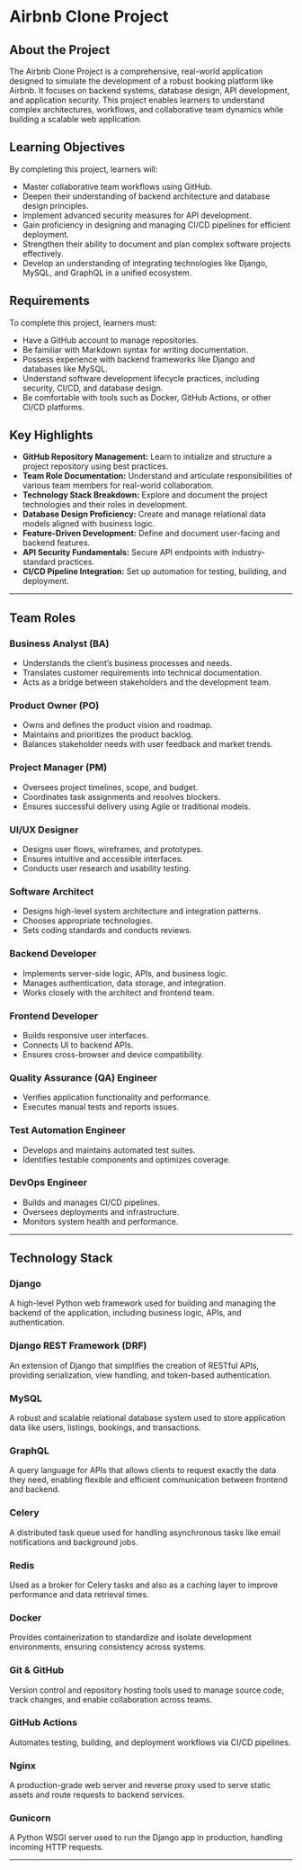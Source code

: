 # Airbnb Clone Project

## About the Project

The Airbnb Clone Project is a comprehensive, real-world application designed to simulate the development of a robust booking platform like Airbnb. It focuses on backend systems, database design, API development, and application security. This project enables learners to understand complex architectures, workflows, and collaborative team dynamics while building a scalable web application.

## Learning Objectives

By completing this project, learners will:

- Master collaborative team workflows using GitHub.
- Deepen their understanding of backend architecture and database design principles.
- Implement advanced security measures for API development.
- Gain proficiency in designing and managing CI/CD pipelines for efficient deployment.
- Strengthen their ability to document and plan complex software projects effectively.
- Develop an understanding of integrating technologies like Django, MySQL, and GraphQL in a unified ecosystem.

## Requirements

To complete this project, learners must:

- Have a GitHub account to manage repositories.
- Be familiar with Markdown syntax for writing documentation.
- Possess experience with backend frameworks like Django and databases like MySQL.
- Understand software development lifecycle practices, including security, CI/CD, and database design.
- Be comfortable with tools such as Docker, GitHub Actions, or other CI/CD platforms.

## Key Highlights

- **GitHub Repository Management:** Learn to initialize and structure a project repository using best practices.
- **Team Role Documentation:** Understand and articulate responsibilities of various team members for real-world collaboration.
- **Technology Stack Breakdown:** Explore and document the project technologies and their roles in development.
- **Database Design Proficiency:** Create and manage relational data models aligned with business logic.
- **Feature-Driven Development:** Define and document user-facing and backend features.
- **API Security Fundamentals:** Secure API endpoints with industry-standard practices.
- **CI/CD Pipeline Integration:** Set up automation for testing, building, and deployment.

---

## Team Roles

### Business Analyst (BA)

- Understands the client’s business processes and needs.
- Translates customer requirements into technical documentation.
- Acts as a bridge between stakeholders and the development team.

### Product Owner (PO)

- Owns and defines the product vision and roadmap.
- Maintains and prioritizes the product backlog.
- Balances stakeholder needs with user feedback and market trends.

### Project Manager (PM)

- Oversees project timelines, scope, and budget.
- Coordinates task assignments and resolves blockers.
- Ensures successful delivery using Agile or traditional models.

### UI/UX Designer

- Designs user flows, wireframes, and prototypes.
- Ensures intuitive and accessible interfaces.
- Conducts user research and usability testing.

### Software Architect

- Designs high-level system architecture and integration patterns.
- Chooses appropriate technologies.
- Sets coding standards and conducts reviews.

### Backend Developer

- Implements server-side logic, APIs, and business logic.
- Manages authentication, data storage, and integration.
- Works closely with the architect and frontend team.

### Frontend Developer

- Builds responsive user interfaces.
- Connects UI to backend APIs.
- Ensures cross-browser and device compatibility.

### Quality Assurance (QA) Engineer

- Verifies application functionality and performance.
- Executes manual tests and reports issues.

### Test Automation Engineer

- Develops and maintains automated test suites.
- Identifies testable components and optimizes coverage.

### DevOps Engineer

- Builds and manages CI/CD pipelines.
- Oversees deployments and infrastructure.
- Monitors system health and performance.

---

## Technology Stack

### Django

A high-level Python web framework used for building and managing the backend of the application, including business logic, APIs, and authentication.

### Django REST Framework (DRF)

An extension of Django that simplifies the creation of RESTful APIs, providing serialization, view handling, and token-based authentication.

### MySQL

A robust and scalable relational database system used to store application data like users, listings, bookings, and transactions.

### GraphQL

A query language for APIs that allows clients to request exactly the data they need, enabling flexible and efficient communication between frontend and backend.

### Celery

A distributed task queue used for handling asynchronous tasks like email notifications and background jobs.

### Redis

Used as a broker for Celery tasks and also as a caching layer to improve performance and data retrieval times.

### Docker

Provides containerization to standardize and isolate development environments, ensuring consistency across systems.

### Git & GitHub

Version control and repository hosting tools used to manage source code, track changes, and enable collaboration across teams.

### GitHub Actions

Automates testing, building, and deployment workflows via CI/CD pipelines.

### Nginx

A production-grade web server and reverse proxy used to serve static assets and route requests to backend services.

### Gunicorn

A Python WSGI server used to run the Django app in production, handling incoming HTTP requests.



---

